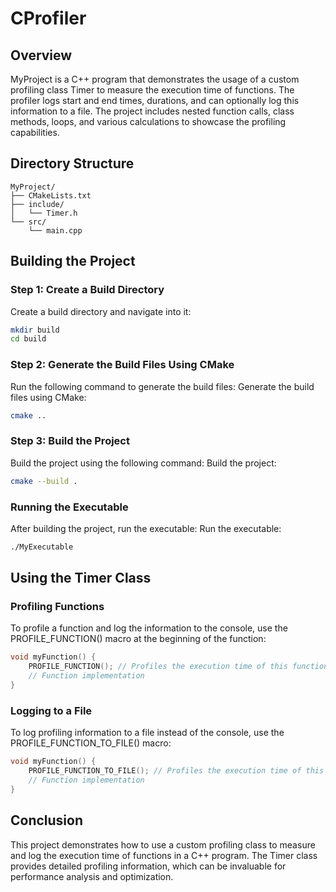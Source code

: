 # CProfiler

## Overview
MyProject is a C++ program that demonstrates the usage of a custom profiling class Timer to measure the execution time of functions. The profiler logs start and end times, durations, and can optionally log this information to a file. The project includes nested function calls, class methods, loops, and various calculations to showcase the profiling capabilities.

## Directory Structure
```
MyProject/
├── CMakeLists.txt
├── include/
│   └── Timer.h
└── src/
    └── main.cpp
```

## Building the Project

### Step 1: Create a Build Directory

Create a build directory and navigate into it:
```bash
mkdir build
cd build
```

### Step 2: Generate the Build Files Using CMake

Run the following command to generate the build files:
Generate the build files using CMake:
```bash
cmake ..
```

### Step 3: Build the Project

Build the project using the following command:
Build the project:
```bash
cmake --build .
```

### Running the Executable
After building the project, run the executable:
Run the executable:
```bash
./MyExecutable
```

## Using the Timer Class
### Profiling Functions

To profile a function and log the information to the console, use the PROFILE_FUNCTION() macro at the beginning of the function:
```cpp
void myFunction() {
    PROFILE_FUNCTION(); // Profiles the execution time of this function
    // Function implementation
}
```

### Logging to a File
To log profiling information to a file instead of the console, use the PROFILE_FUNCTION_TO_FILE() macro:

```cpp
void myFunction() {
    PROFILE_FUNCTION_TO_FILE(); // Profiles the execution time of this function and logs to a file
    // Function implementation
}
```

## Conclusion
This project demonstrates how to use a custom profiling class to measure and log the execution time of functions in a C++ program. The Timer class provides detailed profiling information, which can be invaluable for performance analysis and optimization.